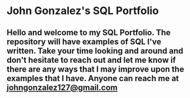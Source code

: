 # John Gonzalez's SQL Portfolio

## Hello and welcome to my SQL Portfolio. The repository will have examples of SQL I've written. Take your time looking and around and don't hesitate to reach out and let me know if there are any ways that I may improve upon the examples that I have. Anyone can reach me at johngonzalez127@gmail.com 
